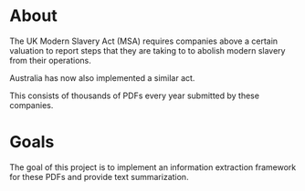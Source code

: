 # About

The UK Modern Slavery Act (MSA) requires companies above a certain valuation to report steps that they are taking to to abolish modern slavery from their operations. 

Australia has now also implemented a similar act. 

This consists of thousands of PDFs every year submitted by these companies.


# Goals

The goal of this project is to implement an information extraction framework for these PDFs and provide text summarization.